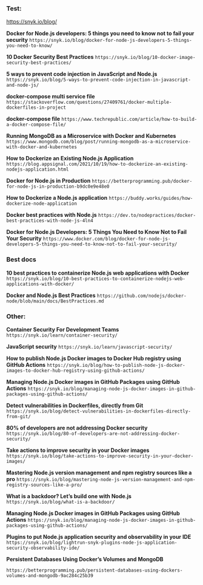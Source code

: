 ### Test:

https://snyk.io/blog/

**Docker for Node.js developers: 5 things you need to know not to fail your security**
``https://snyk.io/blog/docker-for-node-js-developers-5-things-you-need-to-know/``

**10 Docker Security Best Practices**
``https://snyk.io/blog/10-docker-image-security-best-practices/``

**5 ways to prevent code injection in JavaScript and Node.js**
``https://snyk.io/blog/5-ways-to-prevent-code-injection-in-javascript-and-node-js/``


**docker-compose multi service file**
``https://stackoverflow.com/questions/27409761/docker-multiple-dockerfiles-in-project``

**docker-compose file**
``https://www.techrepublic.com/article/how-to-build-a-docker-compose-file/``


**Running MongoDB as a Microservice with Docker and Kubernetes**
``https://www.mongodb.com/blog/post/running-mongodb-as-a-microservice-with-docker-and-kubernetes``

**How to Dockerize an Existing Node.js Application**
``https://blog.appsignal.com/2021/10/19/how-to-dockerize-an-existing-nodejs-application.html``

**Docker for Node.js in Production**
``https://betterprogramming.pub/docker-for-node-js-in-production-b9dc0e9e48e0``


**How to Dockerize a Node.js application**
``https://buddy.works/guides/how-dockerize-node-application``

**Docker best practices with Node.js**
``https://dev.to/nodepractices/docker-best-practices-with-node-js-4ln4``

**Docker for Node.js Developers: 5 Things You Need to Know Not to Fail Your Security**
``https://www.docker.com/blog/docker-for-node-js-developers-5-things-you-need-to-know-not-to-fail-your-security/``

### Best docs

**10 best practices to containerize Node.js web applications with Docker**
``https://snyk.io/blog/10-best-practices-to-containerize-nodejs-web-applications-with-docker/``

**Docker and Node.js Best Practices**
``https://github.com/nodejs/docker-node/blob/main/docs/BestPractices.md``



### Other:

**Container Security For Development Teams**
``https://snyk.io/learn/container-security/``

**JavaScript security**
``https://snyk.io/learn/javascript-security/``


**How to publish Node.js Docker images to Docker Hub registry using GitHub Actions**
``https://snyk.io/blog/how-to-publish-node-js-docker-images-to-docker-hub-registry-using-github-actions/``

**Managing Node.js Docker images in GitHub Packages using GitHub Actions**
``https://snyk.io/blog/managing-node-js-docker-images-in-github-packages-using-github-actions/``

**Detect vulnerabilities in Dockerfiles, directly from Git**
``https://snyk.io/blog/detect-vulnerabilities-in-dockerfiles-directly-from-git/``

**80% of developers are not addressing Docker security**
``https://snyk.io/blog/80-of-developers-are-not-addressing-docker-security/``

**Take actions to improve security in your Docker images**
``https://snyk.io/blog/take-actions-to-improve-security-in-your-docker-images/``

**Mastering Node.js version management and npm registry sources like a pro**
``https://snyk.io/blog/mastering-node-js-version-management-and-npm-registry-sources-like-a-pro/``

**What is a backdoor? Let’s build one with Node.js**
``https://snyk.io/blog/what-is-a-backdoor/``

**Managing Node.js Docker images in GitHub Packages using GitHub Actions**
``https://snyk.io/blog/managing-node-js-docker-images-in-github-packages-using-github-actions/``

**Plugins to put Node.js application security and observability in your IDE**
``https://snyk.io/blog/lightrun-snyk-plugins-node-js-application-security-observability-ide/``

**Persistent Databases Using Docker’s Volumes and MongoDB**
```
https://betterprogramming.pub/persistent-databases-using-dockers-volumes-and-mongodb-9ac284c25b39
```